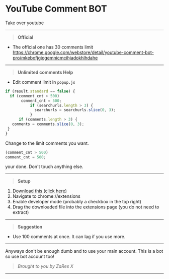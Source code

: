 # YouTube Comment BOT
Take over youtube
_________________________________

> **Official**
- The official one has 30 comments limit https://chrome.google.com/webstore/detail/youtube-comment-bot-pro/mkebofjgjogemnicmcihjadokhlhdahe
---------------------------------------------
> **Unlimited comments Help**
- Edit comment limit in `popup.js`
```js
if (result.standard == false) {
  if (comment_cnt > 500)
       comment_cnt = 500;
           if (searchurls.length > 3) {
             searchurls = searchurls.slice(0, 3);
           }
      if (comments.length > 3) {
   comments = comments.slice(0, 3);
 }
}
```
Change to the limit comments you want.
```js
(comment_cnt > 500)
comment_cnt = 500;
```
your done. Don't touch anything else.
______________________________
> **Setup**
1. [Download this (click here)](https://github.com/ZaresPlusX/YouTube_Comment_Bot/archive/master.zip)
2. Navigate to chrome://extensions
3. Enable developer mode (probably a checkbox in the top right)
4. Drag the downloaded file into the extensions page (you do not need to extract)
______________________________
> **Suggestion**
- Use 100 comments at once. It can lag if you use more.
---------------------------------------------
Anyways don't be enough dumb and to use your main account. This is a bot so use bot account too!
>*Brought to you by ZaRes X*
______________________________
